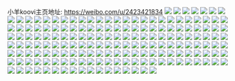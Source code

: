 小羊koovi主页地址: https://weibo.com/u/2423421834 
![](https://wx4.sinaimg.cn/mw2000/90727b8aly1h9eawev7c0j22dc35snpe.jpg) 
![](https://wx4.sinaimg.cn/mw2000/90727b8aly1h9eaws4jprj21kv23ub29.jpg) 
![](https://wx4.sinaimg.cn/mw2000/90727b8aly1h9eawnbjlej22dc35sx6p.jpg) 
![](https://wx4.sinaimg.cn/mw2000/90727b8aly1h9eaxf9oxjj23z45yoqvf.jpg) 
![](https://wx4.sinaimg.cn/mw2000/90727b8aly1h9af8abopwj21hr28ne81.jpg) 
![](https://wx4.sinaimg.cn/mw2000/90727b8aly1h9af8am6r8j20tp1f24c2.jpg) 
![](https://wx4.sinaimg.cn/mw2000/90727b8aly1h9af88p1myj20wi1ycb29.jpg) 
![](https://wx4.sinaimg.cn/mw2000/90727b8agy1h87hf67fiij20r0190gt5.jpg) 
![](https://wx4.sinaimg.cn/mw2000/90727b8agy1h87hf6kkqbj20rk19ywmb.jpg) 
![](https://wx4.sinaimg.cn/mw2000/90727b8agy1h87hf6xcdwj20qg183ah4.jpg) 
![](https://wx4.sinaimg.cn/mw2000/90727b8agy1h82v7d492gj20w416uh3v.jpg) 
![](https://wx4.sinaimg.cn/mw2000/90727b8agy1h82v7dkx0yj20wi17bqlk.jpg) 
![](https://wx4.sinaimg.cn/mw2000/90727b8agy1h82v7e1ho6j20wh17bql8.jpg) 
![](https://wx4.sinaimg.cn/mw2000/90727b8agy1h82v7ejozoj218c1n47t5.jpg) 
![](https://wx4.sinaimg.cn/mw2000/90727b8agy1h6jb5qn0mej20wi17cwfw.jpg) 
![](https://wx4.sinaimg.cn/mw2000/90727b8agy1h6jb5rf4qwj20wi17cqg8.jpg) 
![](https://wx4.sinaimg.cn/mw2000/90727b8agy1h6jb5pvpdbj219c1og7a8.jpg) 
![](https://wx4.sinaimg.cn/mw2000/90727b8agy1h6g5jtsf7uj22c03401kz.jpg) 
![](https://wx4.sinaimg.cn/mw2000/90727b8agy1h6g5jpisvfj22c0340kjn.jpg) 
![](https://wx4.sinaimg.cn/mw2000/90727b8agy1h6g5jrpekqj22c0340x6r.jpg) 
![](https://wx4.sinaimg.cn/mw2000/90727b8agy1h6g5jvpum2j20wi1ychdt.jpg) 
![](https://wx4.sinaimg.cn/mw2000/90727b8agy1h5yrwgzdtij22c02c0kjn.jpg) 
![](https://wx4.sinaimg.cn/mw2000/90727b8agy1h5yrwijmtmj22c02c0npf.jpg) 
![](https://wx4.sinaimg.cn/mw2000/90727b8agy1h5gzjku44cj20n00pg0xu.jpg) 
![](https://wx4.sinaimg.cn/mw2000/90727b8agy1h4m1hp186vj20k00zkdqy.jpg) 
![](https://wx4.sinaimg.cn/mw2000/90727b8agy1h3g7wy8tvuj22c0340kjn.jpg) 
![](https://wx4.sinaimg.cn/mw2000/90727b8agy1h3g7x1n4ppj22c0340hdv.jpg) 
![](https://wx4.sinaimg.cn/mw2000/90727b8agy1h3g7x9pdlhj21tt2fre82.jpg) 
![](https://wx4.sinaimg.cn/mw2000/90727b8agy1h3g7wsn15xj22c03404qt.jpg) 
![](https://wx4.sinaimg.cn/mw2000/90727b8agy1h3g7x33tqjj22692z71ky.jpg) 
![](https://wx4.sinaimg.cn/mw2000/90727b8agy1h3g7x7cqesj22c03407wk.jpg) 
![](https://wx4.sinaimg.cn/mw2000/90727b8agy1h34h5cubvuj223u35s1ky.jpg) 
![](https://wx4.sinaimg.cn/mw2000/90727b8agy1h34h5g3xtqj223u35s1ky.jpg) 
![](https://wx4.sinaimg.cn/mw2000/90727b8agy1h34h5eywzuj223u35s1ky.jpg) 
![](https://wx4.sinaimg.cn/mw2000/90727b8agy1h34h5dt873j223u35s4qq.jpg) 
![](https://wx4.sinaimg.cn/mw2000/90727b8agy1h2l4e3qzo1j20u01407e3.jpg) 
![](https://wx4.sinaimg.cn/mw2000/90727b8agy1h2l4e2gh4xj20u0140wo1.jpg) 
![](https://wx4.sinaimg.cn/mw2000/90727b8agy1h2l4e20g2cj20u0140jz7.jpg) 
![](https://wx4.sinaimg.cn/mw2000/90727b8agy1h2l4e1b2lkj20u0140wng.jpg) 
![](https://wx4.sinaimg.cn/mw2000/90727b8agy1gzebmc3n4bj20u0190dqw.jpg) 
![](https://wx4.sinaimg.cn/mw2000/90727b8agy1gzebmcnxrej20u0190k2i.jpg) 
![](https://wx4.sinaimg.cn/mw2000/90727b8agy1gz8jrdp8xjj20u0140ai9.jpg) 
![](https://wx4.sinaimg.cn/mw2000/90727b8agy1gz8jre5vsij20u00u0gsl.jpg) 
![](https://wx4.sinaimg.cn/mw2000/90727b8agy1gz8jreo8b1j20u0140tbc.jpg) 
![](https://wx4.sinaimg.cn/mw2000/002E0qIWgy1guujoipahyj61sc1schdt02.jpg) 
![](https://wx4.sinaimg.cn/mw2000/002E0qIWgy1guujol23vij61sc1schdt02.jpg) 
![](https://wx4.sinaimg.cn/mw2000/002E0qIWgy1gus8ckpp9xj61nt27rkjl02.jpg) 
![](https://wx4.sinaimg.cn/mw2000/002E0qIWgy1gus8cletzcj61n026ohdt02.jpg) 
![](https://wx4.sinaimg.cn/mw2000/002E0qIWgy1gus8cm4wmcj61qt2brkjl02.jpg) 
![](https://wx4.sinaimg.cn/mw2000/002E0qIWgy1gul8naool9j63402c01l002.jpg) 
![](https://wx4.sinaimg.cn/mw2000/002E0qIWgy1gul8g2qdtoj60u01hddn802.jpg) 
![](https://wx4.sinaimg.cn/mw2000/002E0qIWgy1gu7do5zoskj60u01prwnm02.jpg) 
![](https://wx4.sinaimg.cn/mw2000/002E0qIWgy1gu7do6g93nj60jc0qt75702.jpg) 
![](https://wx4.sinaimg.cn/mw2000/90727b8agy1gszk0fgitmj21o01lve4l.jpg) 
![](https://wx4.sinaimg.cn/mw2000/90727b8agy1grr1g9tk90j20n01a0qel.jpg) 
![](https://wx4.sinaimg.cn/mw2000/90727b8agy1grr1gbchl6j20n01a07h3.jpg) 
![](https://wx4.sinaimg.cn/mw2000/90727b8agy1grr1gbz81ij20n01a0h12.jpg) 
![](https://wx4.sinaimg.cn/mw2000/90727b8agy1grr1gcsu3nj20n01a0k7a.jpg) 
![](https://wx4.sinaimg.cn/mw2000/90727b8agy1grr1gaqmp1j20n01a0h33.jpg) 
![](https://wx4.sinaimg.cn/mw2000/90727b8agy1grr1gendscj22c02c01kz.jpg) 
![](https://wx4.sinaimg.cn/mw2000/90727b8agy1gqs9hsyqmzj234022o7wi.jpg) 
![](https://wx4.sinaimg.cn/mw2000/90727b8agy1gqs9hy5s8rj222o340npe.jpg) 
![](https://wx4.sinaimg.cn/mw2000/90727b8agy1gqs9hv5f61j222o340hdu.jpg) 
![](https://wx4.sinaimg.cn/mw2000/90727b8agy1gqs9hu15cpj234022okjm.jpg) 
![](https://wx4.sinaimg.cn/mw2000/90727b8agy1gqs9hwz0zdj21tm2qe1ky.jpg) 
![](https://wx4.sinaimg.cn/mw2000/90727b8agy1gqs9hw15d1j222o340npe.jpg) 
![](https://wx4.sinaimg.cn/mw2000/90727b8agy1gqezh88gzhj22c02mg7wi.jpg) 
![](https://wx4.sinaimg.cn/mw2000/90727b8agy1gp71784az4j21sc2dskfm.jpg) 
![](https://wx4.sinaimg.cn/mw2000/90727b8agy1gp7178u483j22ds1sc1bo.jpg) 
![](https://wx4.sinaimg.cn/mw2000/90727b8agy1gozj9j0jv2j22c0340npe.jpg) 
![](https://wx4.sinaimg.cn/mw2000/90727b8agy1gozj9kr0pgj22c0340hdu.jpg) 
![](https://wx4.sinaimg.cn/mw2000/90727b8agy1gozj9mrhhfj22c0340hdu.jpg) 
![](https://wx4.sinaimg.cn/mw2000/90727b8agy1gozj9gsqrqj22c0340hdu.jpg) 
![](https://wx4.sinaimg.cn/mw2000/90727b8agy1gnni0069nxj20n04h07wh.jpg) 
![](https://wx4.sinaimg.cn/mw2000/90727b8agy1gnni035vm6j22c02c04qq.jpg) 
![](https://wx4.sinaimg.cn/mw2000/90727b8agy1gnhlqfxlbnj22c02c0e82.jpg) 
![](https://wx4.sinaimg.cn/mw2000/90727b8agy1gnhlqhpnxuj22c02c07wi.jpg) 
![](https://wx4.sinaimg.cn/mw2000/90727b8agy1gnhlqdwgs4j21o01o0npd.jpg) 
![](https://wx4.sinaimg.cn/mw2000/90727b8agy1gnhlqmg21hj234033y4qt.jpg) 
![](https://wx4.sinaimg.cn/mw2000/90727b8agy1gnd3giku8mj21sc2ds1hk.jpg) 
![](https://wx4.sinaimg.cn/mw2000/90727b8agy1gnd3ghnu7qj21sc2ds4qq.jpg) 
![](https://wx4.sinaimg.cn/mw2000/90727b8agy1gnd3h19gnaj22c0340b2b.jpg) 
![](https://wx4.sinaimg.cn/mw2000/90727b8agy1gmythtj0fvj21400u0q7f.jpg) 
![](https://wx4.sinaimg.cn/mw2000/90727b8agy1gmythvfhzpj22t62c0hdt.jpg) 
![](https://wx4.sinaimg.cn/mw2000/90727b8agy1gmythx0ataj21tn1tn7wh.jpg) 
![](https://wx4.sinaimg.cn/mw2000/90727b8agy1gmyti5irlkj21400u0dnt.jpg) 
![](https://wx4.sinaimg.cn/mw2000/90727b8agy1gmu5unlp7kj23402c04qr.jpg) 
![](https://wx4.sinaimg.cn/mw2000/90727b8agy1gmu5uorzc1j23402c0b29.jpg) 
![](https://wx4.sinaimg.cn/mw2000/90727b8agy1gmpp7okl1yj23402c0hdt.jpg) 
![](https://wx4.sinaimg.cn/mw2000/90727b8agy1gmpp7ni0lhj23402c0u0y.jpg) 
![](https://wx4.sinaimg.cn/mw2000/90727b8agy1gmimbmbjxfj20if0ifgp5.jpg) 
![](https://wx4.sinaimg.cn/mw2000/90727b8aly1gm98qrvt2uj22c0340npe.jpg) 
![](https://wx4.sinaimg.cn/mw2000/90727b8aly1gm98qtkuj0j22c0340hdu.jpg) 
![](https://wx4.sinaimg.cn/mw2000/90727b8aly1gm98tozpy0j20xe18iq91.jpg) 
![](https://wx4.sinaimg.cn/mw2000/90727b8aly1gm98qw2deaj221w2qbb2a.jpg) 
![](https://wx4.sinaimg.cn/mw2000/90727b8aly1gm98qqbh4wj22c02p01ky.jpg) 
![](https://wx4.sinaimg.cn/mw2000/90727b8aly1gm98qyvu6pj20n01dse83.jpg) 
![](https://wx4.sinaimg.cn/mw2000/90727b8aly1glmgycgwb9j21qv340u0x.jpg) 
![](https://wx4.sinaimg.cn/mw2000/90727b8aly1glmgyp42tdj21qv340b2a.jpg) 
![](https://wx4.sinaimg.cn/mw2000/90727b8aly1glmgy9mo4xj20t51fxwr4.jpg) 
![](https://wx4.sinaimg.cn/mw2000/90727b8aly1glmgyi6cjgj21rv2h1hdt.jpg) 
![](https://wx4.sinaimg.cn/mw2000/90727b8aly1glmgymgr9jj21o02yoe82.jpg) 
![](https://wx4.sinaimg.cn/mw2000/90727b8aly1glmgyfqiblj23401qvb2a.jpg) 
![](https://wx4.sinaimg.cn/mw2000/90727b8aly1glmgytuirwj21qv340x6p.jpg) 
![](https://wx4.sinaimg.cn/mw2000/90727b8aly1glmgyrc4fnj21qv340b29.jpg) 
![](https://wx4.sinaimg.cn/mw2000/90727b8aly1glmgyy5xzkj22eo1px1ky.jpg) 
![](https://wx4.sinaimg.cn/mw2000/90727b8agy1glitz927lrj22yo4g0npo.jpg) 
![](https://wx4.sinaimg.cn/mw2000/90727b8agy1glitze2izbj24g02yoqvg.jpg) 
![](https://wx4.sinaimg.cn/mw2000/90727b8agy1glitz2l6cgj22yo4g0he6.jpg) 
![](https://wx4.sinaimg.cn/mw2000/90727b8agy1glitzi385nj22yo4g0x6v.jpg) 
![](https://wx4.sinaimg.cn/mw2000/90727b8agy1glitzmfz9hj22yo4g0x6x.jpg) 
![](https://wx4.sinaimg.cn/mw2000/90727b8agy1glitzqm0ugj22yo4g0npm.jpg) 
![](https://wx4.sinaimg.cn/mw2000/90727b8agy1gl9p45pjttj234022ohdt.jpg) 
![](https://wx4.sinaimg.cn/mw2000/90727b8agy1gl9p472mioj234022oqv5.jpg) 
![](https://wx4.sinaimg.cn/mw2000/90727b8agy1gl9p486b2mj222o340x6p.jpg) 
![](https://wx4.sinaimg.cn/mw2000/90727b8agy1gl9p49bqmpj222o340kjl.jpg) 
![](https://wx4.sinaimg.cn/mw2000/90727b8agy1ggysblkbwxj21w02iou0y.jpg) 
![](https://wx4.sinaimg.cn/mw2000/90727b8agy1ggysbj8l17j21w02iou0y.jpg) 
![](https://wx4.sinaimg.cn/mw2000/90727b8agy1ggysbokmqmj21w02iou0y.jpg) 
![](https://wx4.sinaimg.cn/mw2000/90727b8agy1ggysbsrvywj21w02iou0y.jpg) 
![](https://wx4.sinaimg.cn/mw2000/90727b8aly1gfqvm08r9bj22c03401ky.jpg) 
![](https://wx4.sinaimg.cn/mw2000/90727b8aly1gfqvm2qyfgj22c0340qv5.jpg) 
![](https://wx4.sinaimg.cn/mw2000/90727b8aly1gfqvmwqn9mj22c03407wi.jpg) 
![](https://wx4.sinaimg.cn/mw2000/90727b8aly1gfqvlx2dvnj23402c0npd.jpg) 
![](https://wx4.sinaimg.cn/mw2000/90727b8aly1gfqvm79wfoj22c0340u0x.jpg) 
![](https://wx4.sinaimg.cn/mw2000/90727b8aly1gfqvm9uvesj22c0340b2a.jpg) 
![](https://wx4.sinaimg.cn/mw2000/90727b8aly1gfqvmhwen8j22c03401ky.jpg) 
![](https://wx4.sinaimg.cn/mw2000/90727b8aly1gfqvn0j5icj22c0340b2a.jpg) 
![](https://wx4.sinaimg.cn/mw2000/90727b8aly1gfqvm59ku7j22c0340npd.jpg) 
![](https://wx4.sinaimg.cn/mw2000/90727b8agy1gfhk11aewmj22921oshdt.jpg) 
![](https://wx4.sinaimg.cn/mw2000/90727b8agy1gfhk11z3dmj20xm18u0yx.jpg) 
![](https://wx4.sinaimg.cn/mw2000/90727b8agy1gfhk14jzi0j22c02c0e81.jpg) 
![](https://wx4.sinaimg.cn/mw2000/90727b8agy1gfhk1af4h2j22c02c0x25.jpg) 
![](https://wx4.sinaimg.cn/mw2000/90727b8agy1gfhk0zlw4dj20u0140dsw.jpg) 
![](https://wx4.sinaimg.cn/mw2000/90727b8agy1gfhk15ts3rj21400u04c6.jpg) 
![](https://wx4.sinaimg.cn/mw2000/90727b8agy1gfbpuguiggj20kr08i40c.jpg) 
![](https://wx4.sinaimg.cn/mw2000/90727b8agy1gescgbfto9j21400u0aic.jpg) 
![](https://wx4.sinaimg.cn/mw2000/90727b8agy1gescgatub4j20u00u046b.jpg) 
![](https://wx4.sinaimg.cn/mw2000/90727b8agy1gescgcaht8j21fd1fdty5.jpg) 
![](https://wx4.sinaimg.cn/mw2000/90727b8agy1gdr81y3f0kj21zi1zikjl.jpg) 
![](https://wx4.sinaimg.cn/mw2000/90727b8agy1gdr81z1j7uj225g25gnpd.jpg) 
![](https://wx4.sinaimg.cn/mw2000/90727b8agy1gdr820f44bj2230230e82.jpg) 
![](https://wx4.sinaimg.cn/mw2000/90727b8agy1gdr81x5dtbj22c02c0e82.jpg) 
![](https://wx4.sinaimg.cn/mw2000/90727b8agy1gdnpugr5unj22c036akjm.jpg) 
![](https://wx4.sinaimg.cn/mw2000/90727b8agy1gdnpueio6hj22c036mu0y.jpg) 
![](https://wx4.sinaimg.cn/mw2000/90727b8agy1gdnpuj01kjj217z1msqv5.jpg) 
![](https://wx4.sinaimg.cn/mw2000/90727b8agy1gdnpum1joaj22yo1o0kjn.jpg) 
![](https://wx4.sinaimg.cn/mw2000/90727b8agy1gdnpuns9c3j21o0280u0x.jpg) 
![](https://wx4.sinaimg.cn/mw2000/90727b8agy1gdnpupgac2j21o028gu0x.jpg) 
![](https://wx4.sinaimg.cn/mw2000/90727b8agy1gdmifmtcv9j21o01o0npd.jpg) 
![](https://wx4.sinaimg.cn/mw2000/90727b8agy1gdmifnlfcoj21et1o0npd.jpg) 
![](https://wx4.sinaimg.cn/mw2000/90727b8agy1gdmifm3piwj21o01o07wh.jpg) 
![](https://wx4.sinaimg.cn/mw2000/90727b8agy1gdc4utgpkij22c0340x6p.jpg) 
![](https://wx4.sinaimg.cn/mw2000/90727b8agy1gdc4uvweuij22c02c04qq.jpg) 
![](https://wx4.sinaimg.cn/mw2000/90727b8agy1gdc4uydkjzj22c02c07wh.jpg) 
![](https://wx4.sinaimg.cn/mw2000/90727b8agy1gdc4v0qdkpj22c02c0qv5.jpg) 
![](https://wx4.sinaimg.cn/mw2000/90727b8agy1gdc4uqbcc8j22c02c0e51.jpg) 
![](https://wx4.sinaimg.cn/mw2000/90727b8agy1gcy3p0f8onj21o01o0u0x.jpg) 
![](https://wx4.sinaimg.cn/mw2000/90727b8agy1gcy3ozf00dj21o01o07wh.jpg) 
![](https://wx4.sinaimg.cn/mw2000/90727b8agy1gcy3p1da8zj21o01o0qv5.jpg) 
![](https://wx4.sinaimg.cn/mw2000/90727b8agy1gcmm4hpi2uj20ku0kugyc.jpg) 
![](https://wx4.sinaimg.cn/mw2000/90727b8agy1gcmm4jd946j21o01o0npe.jpg) 
![](https://wx4.sinaimg.cn/mw2000/90727b8agy1gcmm4kn74lj21o01o0hdt.jpg) 
![](https://wx4.sinaimg.cn/mw2000/90727b8agy1gcmm4lb5nij21o01o0e81.jpg) 
![](https://wx4.sinaimg.cn/mw2000/90727b8agy1gc4e6by0ohj22c0340b2a.jpg) 
![](https://wx4.sinaimg.cn/mw2000/90727b8agy1gc4e6dyo3fj22c0340kjm.jpg) 
![](https://wx4.sinaimg.cn/mw2000/90727b8agy1gbv5gleq3rj21o01o0hdt.jpg) 
![](https://wx4.sinaimg.cn/mw2000/90727b8agy1gbv5gm638nj21bi1rcayn.jpg) 
![](https://wx4.sinaimg.cn/mw2000/90727b8agy1gblh35ed6vj21o01o0azw.jpg) 
![](https://wx4.sinaimg.cn/mw2000/90727b8agy1gblh34bbd2j21o01o0x37.jpg) 
![](https://wx4.sinaimg.cn/mw2000/90727b8agy1gblh363znjj21o01o01kx.jpg) 
![](https://wx4.sinaimg.cn/mw2000/90727b8agy1gbcxshw2ddj20tb0sldjq.jpg) 
![](https://wx4.sinaimg.cn/mw2000/90727b8agy1gb0sldsvx2j21o01o01kx.jpg) 
![](https://wx4.sinaimg.cn/mw2000/90727b8agy1gb0sleafybj20ke0l3gpi.jpg) 
